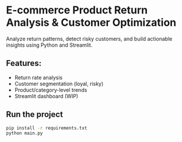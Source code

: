 # E-commerce Product Return Analysis & Customer Optimization

Analyze return patterns, detect risky customers, and build actionable insights using Python and Streamlit.

## Features:
- Return rate analysis
- Customer segmentation (loyal, risky)
- Product/category-level trends
- Streamlit dashboard (WIP)

## Run the project

```bash
pip install -r requirements.txt
python main.py
